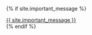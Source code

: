 {% if site.important_message %}
<div class="default-footer">
<a href="">
{{ site.important_message }}
</a>
</div>
{% endif %}
